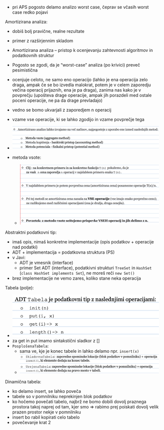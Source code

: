 - pri APS pogosto delamo analizo worst case, čeprav se včasih worst case redko pojavi

Amortizirana analiza:
- dobiš bolj pravične, realne rezultate
- primer z razširjennim skladom
- Amortizirana analiza – pristop k ocenjevanju zahtevnosti algoritmov in podatkovnih struktur
- Pogosto se zgodi, da je “worst-case” analiza (po krivici) preveč pesimistična
- ocenjuje celoto, ne samo eno operacijo (lahko je ena operacija zelo draga, ampak če se bo izvedla malokrat, potem je v celem zaporedju večina operacij prijaznih, ena je pa draga), zanima nas kako je v povprečju (upošteva drage operacije, ampak jih porazdeli med ostale poceni operacije, ne pa da drage prevladajo)
- vedno se bomo ukvarjali z zaporedjem n operacij
- vzame vse operacije, ki se lahko zgodijo in vzame povprečje tega

- ![600](../../Images3/Pasted%20image%2020250225092309.png)
- metoda vsote:
	- ![600](../../Images3/Pasted%20image%2020250225092336.png)

Abstraktni podatkovni tip:
- imaš opis, nimaš konkretne implementacije (opis podatkov + operacije nad podatki)
- ADT + implementacija = podatkovna struktura (PS)
- v Javi:
	- ADT je vmesnik (interface)
	- primer Set ADT (interface), podatkivni strukturi `TreeSet` in `HashSet` (`class HashSet implements Set`), ne moreš reči `new Set()`
- brez implementacije ne vemo zares, koliko stane neka operacija

Tabela (polje):
- ![400](../../Images3/Pasted%20image%2020250225104141.png)
- za get in put imamo sintakstični sladkor z \[\]
- `PosplošenaTabela`:
	- sama ve, kje je konec tabele in lahko delamo npr. `insert(x)`
	- ![600](../../Images3/Pasted%20image%2020250225104402.png)

Dinamična tabela:
- ko delamo insert, se lahko poveča
- tabele so v pomnilniku neprekinjen blok podatkov
- ko hočemo povečati tabelo, najbrž ne bomo dobili dovolj praznega prostora takoj naprej od tam, kjer smo => rabimo prej poiskati dovolj velik prazen prostor nekje v pomnilniku
- insert bo rabil kopirati celo tabelo
- povečevanje krat 2